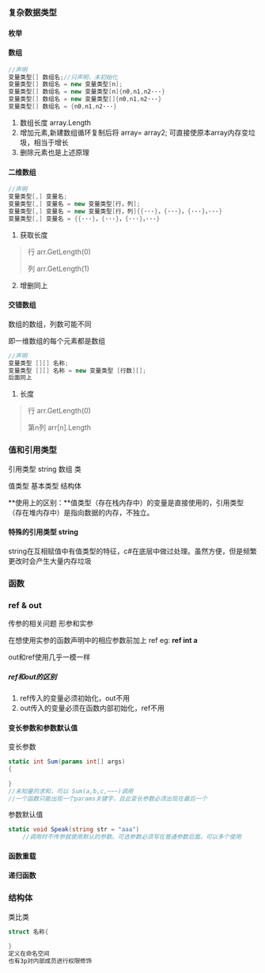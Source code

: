 ### 复杂数据类型

#### 枚举

#### 数组

```c#
//声明
变量类型[] 数组名;//只声明，未初始化
变量类型[] 数组名 = new 变量类型[n]; 
变量类型[] 数组名 = new 变量类型[n]{n0,n1,n2···}
变量类型[] 数组名 = new 变量类型[]{n0,n1,n2···}
变量类型[] 数组名 = {n0,n1,n2···}
```

1. 数组长度 array.Length
2. 增加元素,新建数组循环复制后将 array= array2; 可直接使原本array内存变垃圾，相当于增长
3. 删除元素也是上述原理

#### 二维数组

```c#
//声明
变量类型[,] 变量名;
变量类型[,] 变量名 = new 变量类型[行，列];
变量类型[,] 变量名 = new 变量类型[行，列]{{···}，{···}，{···}，···}
变量类型[,] 变量名 = {{···}，{···}，{···}，···}

```

1. 获取长度

> 行 arr.GetLength(0)
>
> 列 arr.GetLength(1)

2. 增删同上





#### 交错数组

数组的数组，列数可能不同

即一维数组的每个元素都是数组

```C#
//声明
变量类型 [][] 名称;
变量类型 [][] 名称 = new 变量类型 [行数][];
后面同上
```

1. 长度

> 行 arr.GetLength(0)
>
> 第n列 arr[n].Length





### 值和引用类型



引用类型 string 数组 类

值类型 基本类型 结构体 

**使用上的区别：**值类型（存在栈内存中）的变量是直接使用的，引用类型（存在堆内存中）是指向数据的内存，不独立。



#### 特殊的引用类型 string 

string在互相赋值中有值类型的特征，c#在底层中做过处理。虽然方便，但是频繁更改时会产生大量内存垃圾



### 函数



### ref & out

传参的相关问题 形参和实参

在想使用实参的函数声明中的相应参数前加上 ref eg: **ref int a**

out和ref使用几乎一模一样



##### ref和out的区别

1. ref传入的变量必须初始化，out不用
2. out传入的变量必须在函数内部初始化，ref不用

#### 变长参数和参数默认值

变长参数

```c#
static int Sum(params int[] args)
{
    
}
//未知量的求和，可以 Sum(a,b,c,~~~)调用
//一个函数只能出现一个params关键字，且此变长参数必须出现在最后一个
```

参数默认值

```c#
static void Speak(string str = "aaa")
    //调用时不传参就使用默认的参数。可选参数必须写在普通参数后面，可以多个使用
```



#### 函数重载







#### 递归函数

















### 结构体



类比类

```c#
struct 名称{
    
}
定义在命名空间
也有3p对内部成员进行权限修饰
```

